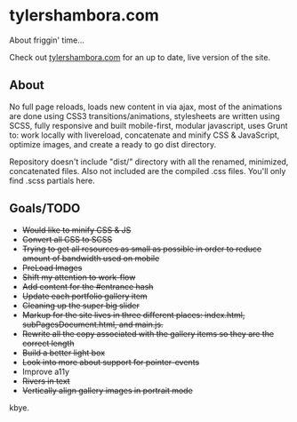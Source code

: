 # tylershambora.com #

About friggin' time...

Check out [tylershambora.com](http://tylershambora.com) for an up to date, live version of the site.

## About ##

No full page reloads, loads new content in via ajax, most of the animations are done using CSS3 transitions/animations, stylesheets are written using SCSS, fully responsive and built mobile-first, modular javascript, uses Grunt to: work locally with livereload, concatenate and minify CSS & JavaScript, optimize images, and create a ready to go dist directory.

Repository doesn't include "dist/" directory with all the renamed, minimized, concatenated files. Also not included are the compiled .css files. You'll only find .scss partials here.

## Goals/TODO ##

*  ~~Would like to minify CSS & JS~~
*  ~~Convert all CSS to SCSS~~
*  ~~Trying to get all resources as small as possible in order to reduce amount of bandwidth used on mobile~~
*  ~~PreLoad Images~~
*  ~~Shift my attention to work-flow~~
*  ~~Add content for the #entrance hash~~
*  ~~Update each portfolio gallery item~~
*  ~~Cleaning up the super big slider~~
*  ~~Markup for the site lives in three different places: index.html, subPagesDocument.html, and main.js.~~
*  ~~Rewrite all the copy associated with the gallery items so they are the correct length~~
*  ~~Build a better light box~~
*  ~~Look into more about support for pointer-events~~
*  Improve a11y
*  ~~Rivers in text~~
*  ~~Vertically align gallery images in portrait mode~~

kbye.